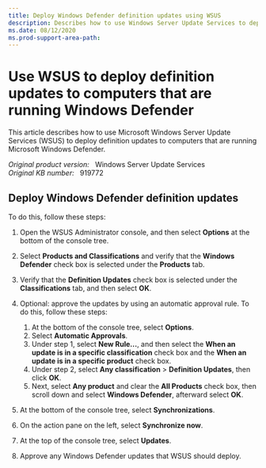 ```yaml
---
title: Deploy Windows Defender definition updates using WSUS
description: Describes how to use Windows Server Update Services to deploy definition updates to computers that are running Windows Defender.
ms.date: 08/12/2020
ms.prod-support-area-path:
---
```

# Use WSUS to deploy definition updates to computers that are running Windows Defender

This article describes how to use Microsoft Windows Server Update Services (WSUS) to deploy definition updates to computers that are running Microsoft Windows Defender.

_Original product version:_ &nbsp; Windows Server Update Services  
_Original KB number:_ &nbsp; 919772

## Deploy Windows Defender definition updates

To do this, follow these steps:

1. Open the WSUS Administrator console, and then select **Options** at the bottom of the console tree.
2. Select **Products and Classifications** and verify that the **Windows Defender** check box is selected under the **Products** tab.
3. Verify that the **Definition Updates** check box is selected under the **Classifications** tab, and then select **OK**.

4. Optional: approve the updates by using an automatic approval rule. To do this, follow these steps:
   1. At the bottom of the console tree, select **Options**.
   2. Select **Automatic Approvals**.
   3. Under step 1, select **New Rule...**, and then select the **When an update is in a specific classification** check box and the **When an update is in a specific product** check box.
   4. Under step 2, select **Any classification** > **Definition Updates**, then click **OK**.
   5. Next, select **Any product** and clear the **All Products** check box, then scroll down and select **Windows Defender**, afterward select **OK**.

5. At the bottom of the console tree, select **Synchronizations**.
6. On the action pane on the left, select **Synchronize now**.
7. At the top of the console tree, select **Updates**.
8. Approve any Windows Defender updates that WSUS should deploy.

